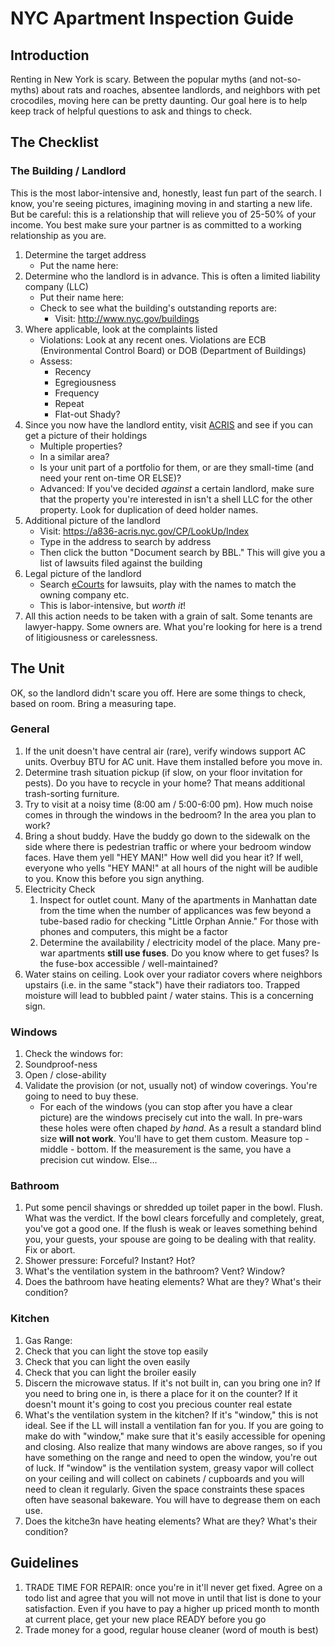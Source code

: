 # NYC Apartment Inspection Guide

## Introduction

Renting in New York is scary. Between the popular myths (and not-so-myths)
about rats and roaches, absentee landlords, and neighbors with pet crocodiles,
moving here can be pretty daunting. Our goal here is to help keep track of
helpful questions to ask and things to check.

## The Checklist

### The Building / Landlord

This is the most labor-intensive and, honestly, least fun part of the search. I
know, you're seeing pictures, imagining moving in and starting a new life. But
be careful: this is a relationship that will relieve you of 25-50% of your
income. You best make sure your partner is as committed to a working
relationship as you are.

1. Determine the target address
	 * Put the name here:
1. Determine who the landlord is in advance. This is often a limited liability
   company (LLC)
	 * Put their name here:
	 * Check to see what the building's outstanding reports are:
		 * Visit: http://www.nyc.gov/buildings
1. Where applicable, look at the complaints listed
   * Violations: Look at any recent ones. Violations are ECB (Environmental
     Control Board) or DOB (Department of Buildings)
   * Assess:
     * Recency
     * Egregiousness
     * Frequency
     * Repeat
     * Flat-out Shady?
2. Since you now have the landlord entity, visit [ACRIS][] and see if you can
   get a picture of their holdings
   * Multiple properties?
   * In a similar area?
   * Is your unit part of a portfolio for them, or are they small-time (and
     need your rent on-time OR ELSE)?
   * Advanced: If you've decided _against_ a certain landlord, make sure that
     the property you're interested in isn't a shell LLC for the other
     property. Look for duplication of deed holder names.
3. Additional picture of the landlord
   * Visit: https://a836-acris.nyc.gov/CP/LookUp/Index
   * Type in the address to search by address
   * Then click the button "Document search by BBL." This will give you a list
     of lawsuits filed against the building
4. Legal picture of the landlord
   * Search [eCourts][] for lawsuits, play with the names to match the owning
     company etc.
   * This is labor-intensive, but _worth it_!
5.  All this action needs to be taken with a grain of salt. Some tenants are
    lawyer-happy. Some owners are. What you're looking for here is a trend of
    litigiousness or carelessness.
   
   
## The Unit

OK, so the landlord didn't scare you off. Here are some things to check, based
on room. Bring a measuring tape.

### General

1. If the unit doesn't have central air (rare), verify windows support AC
   units. Overbuy BTU for AC unit. Have them installed before you move in.
2. Determine trash situation pickup (if slow, on your floor invitation for
   pests). Do you have to recycle in your home? That means additional
   trash-sorting furniture.
3. Try to visit at a noisy time (8:00 am / 5:00-6:00 pm). How much noise comes
   in through the windows in the bedroom? In the area you plan to work?
4. Bring a shout buddy. Have the buddy go down to the sidewalk on the side
   where there is pedestrian traffic or where your bedroom window faces. Have
   them yell "HEY MAN!" How well did you hear it? If well, everyone who yells
   "HEY MAN!" at all hours of the night will be audible to you. Know this
   before you sign anything.
5. Electricity Check
   1. Inspect for outlet count. Many of the apartments in Manhattan date from the
      time when the number of applicances was few beyond a tube-based radio for
      checking "Little Orphan Annie." For those with phones and computers, this
      might be a factor
   2. Determine the availability / electricity model of the place. Many pre-war
      apartments **still use fuses**. Do you know where to get fuses? Is the fuse-box
      accessible / well-maintained?
 6. Water stains on ceiling. Look over your radiator covers where neighbors upstairs 
    (i.e. in the same "stack") have their radiators too. Trapped moisture will lead to
    bubbled paint / water stains. This is a concerning sign.


### Windows

1. Check the windows for:
  1. Soundproof-ness
  2. Open / close-ability
2. Validate the provision (or not, usually not) of window coverings. You're going to
need to buy these.
   * For each of the windows (you can stop after you have a clear picture) are the
   windows precisely cut into the wall. In pre-wars these holes were often chaped
   _by hand_. As a result a standard blind size **will not work**. You'll have to
   get them custom. Measure top - middle - bottom. If the measurement is the same,
   you have a precision cut window. Else...


### Bathroom

1. Put some pencil shavings or  shredded up toilet paper in the bowl. Flush.
   What was the verdict. If the bowl clears forcefully and completely, great,
   you've got a good one. If the flush is weak or leaves something behind you,
   your guests, your spouse are going to be dealing with that reality. Fix or
   abort.
2. Shower pressure: Forceful? Instant? Hot?
3. What's the ventilation system in the bathroom? Vent? Window?
4. Does the bathroom have heating elements? What are they? What's their condition?

### Kitchen

1. Gas Range:
  1. Check that you can light the stove top easily
  1. Check that you can light the oven easily
  1. Check that you can light the broiler easily
2. Discern the microwave status. If it's not built in, can you bring one in? If
   you need to bring one in, is there a place for it on the counter? If it
   doesn't mount it's going to cost you precious counter real estate
3. What's the ventilation system in the kitchen? If it's "window," this is not
   ideal. See if the LL will install a ventilation fan for you. If you are
   going to make do with "window," make sure that it's easily accessible for
   opening and closing. Also realize that many windows are above ranges, so if
   you have something on the range and need to open the window, you're out of
   luck. If "window" is the ventilation system, greasy vapor will collect on
   your ceiling and will collect on cabinets / cupboards and you will need to
   clean it regularly. Given the space constraints these spaces often have
   seasonal bakeware. You will have to degrease them on each use.
4. Does the kitche3n have heating elements? What are they? What's their condition?   

## Guidelines

1. TRADE TIME FOR REPAIR: once you're in it'll never get fixed. Agree on a todo
   list and agree that you will not move in until that list is done to your
   satisfaction. Even if you have to pay a higher up priced month to month at
   current place, get your new place READY before you go
2. Trade money for a good, regular house cleaner (word of mouth is best)

[ACRIS]: https://a836-acris.nyc.gov/DS/DocumentSearch/PartyName
[eCourts]: https://iapps.courts.state.ny.us/webcivilLocal/LCSearch?param=P
